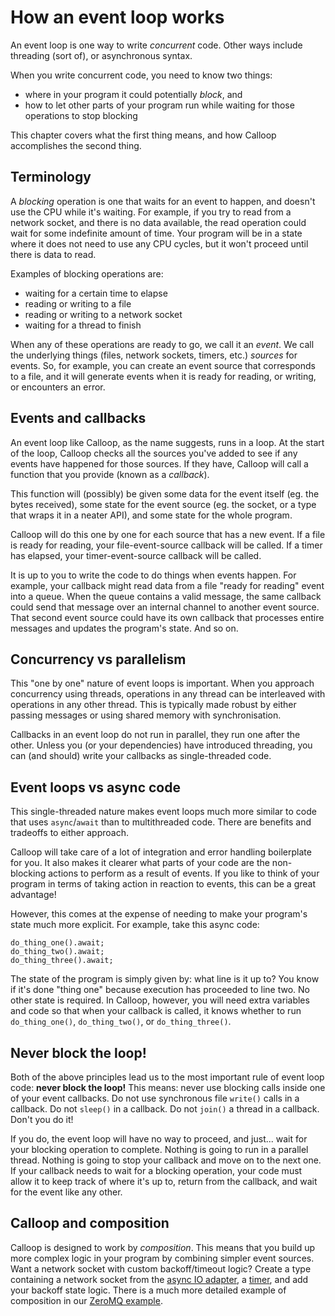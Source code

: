 # How an event loop works

An event loop is one way to write *concurrent* code. Other ways include threading (sort of), or asynchronous syntax.

When you write concurrent code, you need to know two things:

- where in your program it could potentially *block*, and
- how to let other parts of your program run while waiting for those operations to stop blocking

This chapter covers what the first thing means, and how Calloop accomplishes the second thing.

## Terminology

A *blocking* operation is one that waits for an event to happen, and doesn't use the CPU while it's waiting. For example, if you try to read from a network socket, and there is no data available, the read operation could wait for some indefinite amount of time. Your program will be in a state where it does not need to use any CPU cycles, but it won't proceed until there is data to read.

Examples of blocking operations are:

- waiting for a certain time to elapse
- reading or writing to a file
- reading or writing to a network socket
- waiting for a thread to finish

When any of these operations are ready to go, we call it an *event*. We call the underlying things (files, network sockets, timers, etc.) *sources* for events. So, for example, you can create an event source that corresponds to a file, and it will generate events when it is ready for reading, or writing, or encounters an error.

## Events and callbacks

An event loop like Calloop, as the name suggests, runs in a loop.  At the start of the loop, Calloop checks all the sources you've added to see if any events have happened for those sources. If they have, Calloop will call a function that you provide (known as a *callback*).

This function will (possibly) be given some data for the event itself (eg. the bytes received), some state for the event source (eg. the socket, or a type that wraps it in a neater API), and some state for the whole program.

Calloop will do this one by one for each source that has a new event. If a file is ready for reading, your file-event-source callback will be called. If a timer has elapsed, your timer-event-source callback will be called.

It is up to you to write the code to do things when events happen. For example, your callback might read data from a file "ready for reading" event into a queue. When the queue contains a valid message, the same callback could send that message over an internal channel to another event source. That second event source could have its own callback that processes entire messages and updates the program's state. And so on.

## Concurrency vs parallelism

This "one by one" nature of event loops is important. When you approach concurrency using threads, operations in any thread can be interleaved with operations in any other thread. This is typically made robust by either passing messages or using shared memory with synchronisation.

Callbacks in an event loop do not run in parallel, they run one after the other. Unless you (or your dependencies) have introduced threading, you can (and should) write your callbacks as single-threaded code.

## Event loops vs async code

This single-threaded nature makes event loops much more similar to code that uses `async`/`await` than to multithreaded code. There are benefits and tradeoffs to either approach.

Calloop will take care of a lot of integration and error handling boilerplate for you. It also makes it clearer what parts of your code are the non-blocking actions to perform as a result of events. If you like to think of your program in terms of taking action in reaction to events, this can be a great advantage!

However, this comes at the expense of needing to make your program's state much more explicit. For example, take this async code:

```rust,noplayground
do_thing_one().await;
do_thing_two().await;
do_thing_three().await;
```

The state of the program is simply given by: what line is it up to? You know if it's done "thing one" because execution has proceeded to line two. No other state is required. In Calloop, however, you will need extra variables and code so that when your callback is called, it knows whether to run `do_thing_one()`, `do_thing_two()`, or `do_thing_three()`.

## Never block the loop!

Both of the above principles lead us to the most important rule of event loop code: **never block the loop!** This means: never use blocking calls inside one of your event callbacks. Do not use synchronous file `write()` calls in a callback. Do not `sleep()` in a callback. Do not `join()` a thread in a callback. Don't you do it!

If you do, the event loop will have no way to proceed, and just... wait for your blocking operation to complete. Nothing is going to run in a parallel thread. Nothing is going to stop your callback and move on to the next one. If your callback needs to wait for a blocking operation, your code must allow it to keep track of where it's up to, return from the callback, and wait for the event like any other.

## Calloop and composition

Calloop is designed to work by *composition*. This means that you build up more complex logic in your program by combining simpler event sources. Want a network socket with custom backoff/timeout logic? Create a type containing a network socket from the [async IO adapter](api/calloop/io/), a [timer](api/calloop/timer), and add your backoff state logic. There is a much more detailed example of composition in our [ZeroMQ example](ch03-00-a-full-example-zeromq.md).
